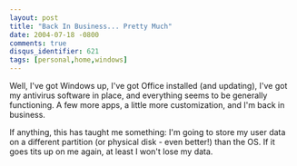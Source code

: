 ```yaml
---
layout: post
title: "Back In Business... Pretty Much"
date: 2004-07-18 -0800
comments: true
disqus_identifier: 621
tags: [personal,home,windows]
---
```

Well, I've got Windows up, I've got Office installed (and updating),
I've got my antivirus software in place, and everything seems to be
generally functioning. A few more apps, a little more customization, and
I'm back in business.

 If anything, this has taught me something: I'm going to store my user
data on a different partition (or physical disk - even better!) than the
OS. If it goes tits up on me again, at least I won't lose my data.
